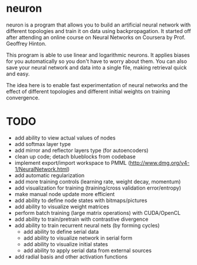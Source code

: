 neuron
======

neuron is a program that allows you to build an artificial neural network 
with different topologies and train it on data using backpropagation. It
started off after attending an online course on Neural Networks on
Coursera by Prof. Geoffrey Hinton.

This program is able to use linear and logarithmic neurons. It applies
biases for you automatically so you don't have to worry about them. You 
can also save your neural network and data into a single file, making 
retrieval quick and easy.

The idea here is to enable fast experimentation of neural networks and
the effect of different topologies and different initial weights on
training convergence.

TODO
====
- add ability to view actual values of nodes
- add softmax layer type
- add mirror and reflector layers type (for autoencoders)
- clean up code; detach blueblocks from codebase
- implement export/import workspace to PMML (http://www.dmg.org/v4-1/NeuralNetwork.html)
- add automatic regularization
- add more training controls (learning rate, weight decay, momentum)
- add visualization for training (training/cross validation error/entropy)
- make manual node update more efficient
- add ability to define node states with bitmaps/pictures
- add ability to visualize weight matrices
- perform batch training (large matrix operations) with CUDA/OpenCL
- add ability to train/pretrain with contrastive divergence
- add ability to train recurrent neural nets (by forming cycles)
  - add ability to define serial data
  - add ability to visualize network in serial form
  - add ability to visualize initial states
  - add ability to apply serial data from external sources
- add radial basis and other activation functions
